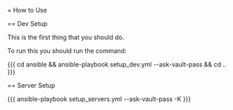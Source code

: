 = How to Use

== Dev Setup

This is the first thing that you should do.

To run this you should run the command:

{{{
    cd ansible && ansible-playbook setup_dev.yml --ask-vault-pass && cd ..
}}}

== Server Setup

{{{
    ansible-playbook setup_servers.yml --ask-vault-pass -K
}}}